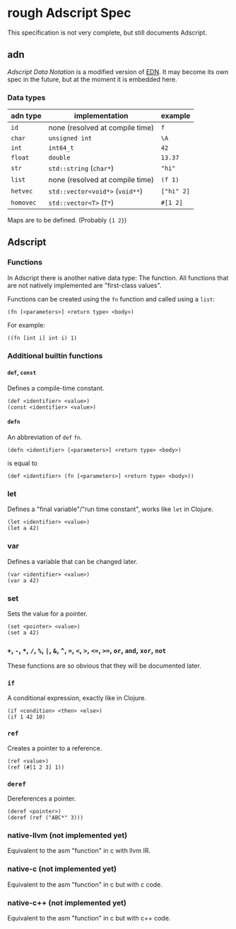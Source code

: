 # rough Adscript Spec
This specification is not very complete, but still documents Adscript.

## adn
_Adscript Data Notation_ is a modified version of
[EDN](https://github.com/edn-format/edn). It may become its own spec in the
future, but at the moment it is embedded here.

### Data types
| adn type  | implementation                  | example    |
|-----------|---------------------------------|------------|
| `id`      | none (resolved at compile time) | `f`        |
| `char`    | `unsigned int`                  | `\A`       |
| `int`     | `int64_t`                       | `42`       |
| `float`   | `double`                        | `13.37`    |
| `str`     | `std::string` (`char*`)         | `"hi"`     |
| `list`    | none (resolved at compile time) | `(f 1)`    |
| `hetvec`  | `std::vector<void*>` (`void**`) | `["hi" 2]` |
| `homovec` | `std::vector<T>` (`T*`)         | `#[1 2]`   |

Maps are to be defined. (Probably `{1 2}`)

<!--TODO: go into detail about those-->

## Adscript

### Functions
In Adscript there is another native data type: The function. All functions that
are not natively implemented are "first-class values".

Functions can be created using the `fn` function and called using a `list`:

```adscript
(fn [<parameters>] <return type> <body>)
```

For example:

```adscript
((fn [int i] int i) 1)
```

### Additional builtin functions

<!--TODO: a defn++ with c++ mangline-->

#### `def`, `const`
Defines a compile-time constant.

```adscript
(def <identifier> <value>)
(const <identifier> <value>)
```

#### `defn`
An abbreviation of `def` `fn`.

```adscript
(defn <identifier> [<parameters>] <return type> <body>)
```

is equal to

```adscript
(def <identifier> (fn [<parameters>] <return type> <body>))
```

### let
Defines a "final variable"/"run time constant", works like `let` in Clojure.
```adscript
(let <identifier> <value>)
(let a 42)
```

### var
Defines a variable that can be changed later.
```adscript
(var <identifier> <value>)
(var a 42)
```

### set
Sets the value for a pointer.
```adscript
(set <pointer> <value>)
(set a 42)
```

### `+`, `-`, `*`, `/`, `%`, `|`, `&`, `^`, `=`, `<`, `>`, `<=`, `>=`, `or`, `and`, `xor`, `not`
These functions are so obvious that they will be documented later.

### `if`
A conditional expression, exactly like in Clojure.

```adscript
(if <condition> <then> <else>)
(if 1 42 10)
```

### `ref`
Creates a pointer to a reference.

```adscript
(ref <value>)
(ref (#[1 2 3] 1))
```

### `deref`
Dereferences a pointer.

```adscript
(deref <pointer>)
(deref (ref ("ABC*" 3)))
```

<!--TODO: prttify this-->

### native-llvm (not implemented yet)
Equivalent to the asm "function" in c with llvm IR.

### native-c (not implemented yet)
Equivalent to the asm "function" in c but with c code.

### native-c++ (not implemented yet)
Equivalent to the asm "function" in c but with c++ code.
